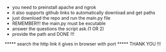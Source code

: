 - you need to preinstall apache and ngrok
- it also supports github links to automatically download and get paths
- just download the repo and run the main.py file
- REMEMBER!!! the main.py must be excutable
- answer the questions the script ask.(1 OR 2)
- provide the path and DONE !!!

***** search the http link it gives in browser with port
***** THANK YOU !!!

